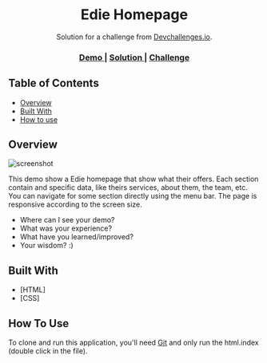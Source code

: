 <!-- Please update value in the {}  -->

<h1 align="center">Edie Homepage</h1>

<div align="center">
   Solution for a challenge from  <a href="http://devchallenges.io" target="_blank">Devchallenges.io</a>.
</div>

<div align="center">
  <h3>
    <a href="https://{your-demo-link.your-domain}">
      Demo
    </a>
    <span> | </span>
    <a href="https://{your-url-to-the-solution}">
      Solution
    </a>
    <span> | </span>
    <a href="https://devchallenges.io/challenges/xobQBuf8zWWmiYMIAZe0">
      Challenge
    </a>
  </h3>
</div>

## Table of Contents

- [Overview](#overview)
- [Built With](#built-with)
- [How to use](#how-to-use)

## Overview

![screenshot](https://user-images.githubusercontent.com/16707738/92399059-5716eb00-f132-11ea-8b14-bcacdc8ec97b.png)

This demo show a Edie homepage that show what their offers.
Each section contain and specific data, like theirs services, about them, the team, etc.
You can navigate for some section directly using the menu bar.
The page is responsive according to the screen size.

- Where can I see your demo?
- What was your experience?
- What have you learned/improved?
- Your wisdom? :)

## Built With

- [HTML]
- [CSS]

## How To Use

<!-- Example: -->

To clone and run this application, you'll need [Git](https://git-scm.com) and only run the html.index (double click in the file).
